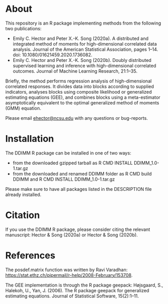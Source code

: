 # About

This repository is an R package implementing methods from the following two publications:
- Emily C. Hector and Peter X.-K. Song (2020a). A distributed and integrated method of moments for high-dimensional correlated data analysis. 
Journal of the American Statistical Association, pages 1–14. doi: 10.1080/01621459.2020.1736082.
- Emily C. Hector and Peter X.-K. Song (2020b). Doubly distributed supervised learning and inference with high-dimensional correlated outcomes. 
Journal of Machine Learning Research, 21:1–35.

Briefly, the method performs regression analysis of high-dimensional correlated responses. It divides data into blocks according to supplied indicators, 
analyses blocks using composite likelihood or generalized estimating equations (GEE), and combines blocks using a meta-estimator asymptotically equivalent to 
the optimal generalized method of moments (GMM) equation.

Please email ehector@ncsu.edu with any questions or bug-reports.

# Installation

The DDIMM R package can be installed in one of two ways:
- from the downloaded gzipped tarball as R CMD INSTALL DDIMM_1.0-1.tar.gz
- from the downloaded and renamed DDIMM folder as R CMD build DDIMM and R CMD INSTALL DDIMM_1.0-1.tar.gz

Please make sure to have all packages listed in the DESCRIPTION file already installed.

# Citation

If you use the DDIMM R package, please consider citing the relevant manuscript: Hector & Song (2020a) or Hector & Song (2020b).

# References

The posdef.matrix function was written by Ravi Varadhan: https://stat.ethz.ch/pipermail/r-help/2008-February/153708.

The GEE implementation is through the R package geepack: Højsgaard, S., Halekoh, U., Yan, J. (2006). The R package geepack for generalized estimating equations. Journal of Statistical Software, 15(2):1–11.
